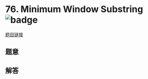 # 76. Minimum Window Substring ![badge](https://img.shields.io/badge/-hard-red?style=flat-square)

[题目链接](https://leetcode.com/problems/minimum-window-substring)

## 题意

## 解答

